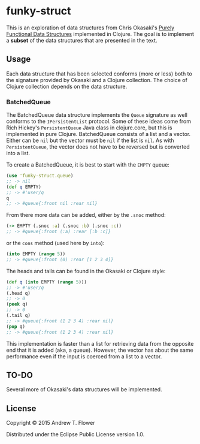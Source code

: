 # funky-struct

This is an exploration of data structures from Chris Okasaki's
[Purely Functional Data Structures](http://www.amazon.com/Purely-Functional-Structures-Chris-Okasaki/dp/0521663504)
implemented in Clojure.  The goal is to implement a **subset** of the data structures 
that are presented in the text.

## Usage

Each data structure that has been selected conforms (more or less) both to the
signature provided by Okasaki and a Clojure collection.  The choice of Clojure
collection depends on the data structure.

### BatchedQueue

The BatchedQueue data structure implements the `Queue` signature as well conforms to 
the `IPersistentList` protocol.  Some of these ideas come from Rich Hickey's
`PersistentQueue` Java class in clojure.core, but this is implemented in pure
Clojure.  BatchedQueue consists of a list and a vector.  Either can be `nil` but the
vector must be `nil` if the list is `nil`.  As with `PersistentQueue`, the vector
does not have to be reversed but is converted into a list.

To create a BatchedQueue, it is best to start with the `EMPTY` queue:

```clojure
(use 'funky-struct.queue)
;; -> nil
(def q EMPTY)
;; -> #'user/q
q
;; -> #queue{:front nil :rear nil}
```

From there more data can be added, either by the `.snoc` method:

```clojure
(-> EMPTY (.snoc :a) (.snoc :b) (.snoc :c))
;; -> #queue{:front (:a) :rear [:b :c]}
```

or the `cons` method (used here by `into`):

```clojure
(into EMPTY (range 5))
;; -> #queue{:front (0) :rear [1 2 3 4]}
```

The heads and tails can be found in the Okasaki or Clojure style:

```clojure
(def q (into EMPTY (range 5)))
;; -> #'user/q
(.head q)
;; -> 0
(peek q)
;; -> 0
(.tail q)
;; -> #queue{:front (1 2 3 4) :rear nil}
(pop q)
;; -> #queue{:front (1 2 3 4) :rear nil}
```

This implementation is faster than a list for retrieving data
from the opposite end that it is added (aka, a queue).  However, the 
vector has about the same performance even if the input is coerced
from a list to a vector.

## TO-DO

Several more of Okasaki's data structures will be implemented.

## License

Copyright © 2015 Andrew T. Flower

Distributed under the Eclipse Public License version 1.0.
